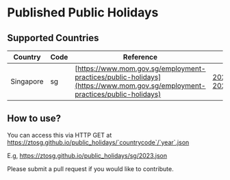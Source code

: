 # Published Public Holidays

## Supported Countries

| Country | Code | Reference | URL |
|---|---|---|---|
| Singapore | sg | [https://www.mom.gov.sg/employment-practices/public-holidays](https://www.mom.gov.sg/employment-practices/public-holidays) | [2023.json](https://ztosg.github.io/public_holidays/sg/2023.json)<br />[2024.json](https://ztosg.github.io/public_holidays/sg/2024.json) |

## How to use?

You can access this via HTTP GET at https://ztosg.github.io/public_holidays/`countrycode`/`year`.json

E.g, https://ztosg.github.io/public_holidays/sg/2023.json


Please submit a pull request if you would like to contribute.

